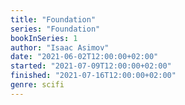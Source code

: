 ```yaml
---
title: "Foundation"
series: "Foundation"
bookInSeries: 1
author: "Isaac Asimov"
date: "2021-06-02T12:00:00+02:00"
started: "2021-07-09T12:00:00+02:00"
finished: "2021-07-16T12:00:00+02:00"
genre: scifi
---
```

